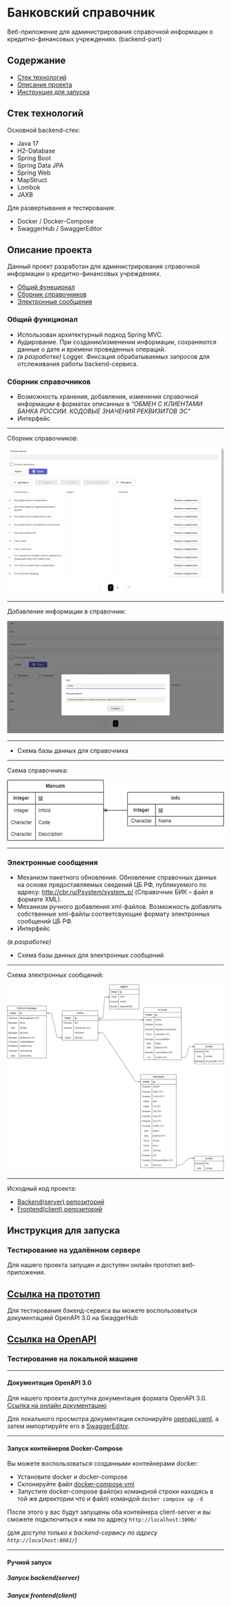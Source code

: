 # Банковский справочник
Веб-приложение для администрирования справочной информации о кредитно-финансовых учреждениях. (backend-part)
## Содержание

- [Стек технологий](#стек-технологий)
- [Описание проекта](#описание-проекта)
- [Инструкция для запуска](#инструкция-для-запуска)

## Стек технологий
Основной backend-стек:
- Java 17
- H2-Database
- Spring Boot
- Spring Data JPA
- Spring Web
- MapStruct
- Lombok
- JAXB

Для развертывания и тестирования:
- Docker / Docker-Compose
- SwaggerHub / SwaggerEditor
## Описание проекта
Данный проект разработан для администрирования справочной информации о кредитно-финансовых учреждениях.
- [Общий функционал](#общий-функционал)
- [Сборник справочников](#сборник-справочников)
- [Электронные сообщения](#электронные-сообщения)
### Общий функционал
- Использован архитектурный подход Spring MVC.
- Аудирование. При создании/изменении информации, сохраняются данные о дате и времени проведенных операций. 
- *(в разработке)* Logger. Фиксация обрабатываемых запросов для отслеживания работы backend-сервиса.
### Сборник справочников
- Возможность хранения, добавления, изменения справочной информации в форматах описанных в *"ОБМЕН С КЛИЕНТАМИ БАНКА РОССИИ.
КОДОВЫЕ ЗНАЧЕНИЯ РЕКВИЗИТОВ ЭС"*
- Интерфейс

____
Сборник справочников:

![Сборник справочников](https://github.com/MrRobinGoood/Bank-Info/blob/master/backend/src/main/resources/readme-pictures/Screenshot_1.png?raw=true)
____
Добавление информации в справочник:

![Добавление информации в справочник](https://github.com/MrRobinGoood/Bank-Info/blob/master/backend/src/main/resources/readme-pictures/Screenshot_3.png?raw=true)
____

- Схема базы данных для справочника

____
Схема справочника:

![Схема БД - справочник](https://github.com/MrRobinGoood/Bank-Info/blob/master/backend/src/main/resources/readme-pictures/Структура_БД-Для%20справочников.drawio.png?raw=true)
____
### Электронные сообщения
- Механизм пакетного обновления. Обновление справочных данных на основе предоставляемых сведений ЦБ РФ, публикуемого по адресу: http://cbr.ru/Psystem/system_p/ (Справочник БИК – файл в формате XML).
- Механизм ручного добавления xml-файлов. Возможность добавлять собственные xml-файлы соответсвующие формату электронных сообщений ЦБ РФ.
- Интерфейс

*(в разработке)*

- Cхема базы данных для электронных сообщений
____
Схема электронных сообщений:

![Схема БД - электрнные сообщения](https://github.com/MrRobinGoood/Bank-Info/blob/master/backend/src/main/resources/readme-pictures/Структура_БД-Для%20xml.drawio%20(2).png?raw=true)
____

Исходный код проекта:
- [Backend(server) репозиторий](https://github.com/MrRobinGoood/Bank-Info)
- [Frontend(client) репозиторий](https://github.com/Matveyx25/open-code-test)

## Инструкция для запуска
### Тестирование на удалённом сервере
Для нашего проекта запущен и доступен онлайн прототип веб-приложения.

[Ссылка на прототип](http://178.170.193.201:3000/)
- 
Для тестирования бэкенд-сервиса вы можете воспользоваться документацией OpenAPI 3.0 на SwaggerHub

[Ссылка на OpenAPI](https://app.swaggerhub.com/apis-docs/MROBINGOOOD/Bank-Info-OpenCode-Practice/0.0.3) 
-
### Тестирование на локальной машине
____
#### Документация OpenAPI 3.0
Для нашего проекта доступна документация формата OpenAPI 3.0. [Ссылка на онлайн документацию](https://app.swaggerhub.com/apis/MROBINGOOOD/Bank-Info-OpenCode-Practice/0.0.3#/)

Для локального просмотра документации склонируйте [openapi.yaml](...), а затем импортируйте его в [SwaggerEditor](https://editor.swagger.io/).
____
#### Запуск контейнеров Docker-Compose
Вы можете воспользоваться созданными контейнерами docker:
- Установите docker и docker-compose
- Склонируйте файл [docker-compose.yml](...)
- Запустите docker-compose файл(из командной строки находясь в той же директории что и файл) командой ```docker compose up -d```

После этого у вас будут запущены оба контейнера client-server и вы сможете подключиться к ним по адресу ```http://localhost:3000/```

*(для доступа только к backend-сервису по адресу ```http://localhost:8081/```)*
____
#### Ручной запуск
##### Запуск backend(server)
##### Запуск frontend(client)
